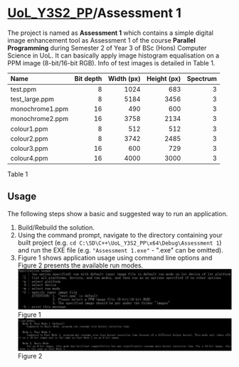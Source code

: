 # [UoL_Y3S2_PP](https://github.com/ArvinZJC/UoL_Y3S2_PP)/Assessment 1

The project is named as **Assessment 1** which contains a simple digital image enhancement tool as Assessment 1 of the course **Parallel Programming** during Semester 2 of Year 3 of BSc (Hons) Computer Science in UoL. It can basically apply image histogram equalisation on a PPM image (8-bit/16-bit RGB). Info of test images is detailed in Table 1.

| Name | Bit depth | Width (px) | Height (px) | Spectrum |
| :-- | --: | --: | --: | --: |
| test.ppm | 8 | 1024 | 683 | 3
| test_large.ppm | 8 | 5184 | 3456 | 3
| monochrome1.ppm | 16 | 490 | 600 | 3
| monochrome2.ppm | 16 | 3758 | 2134 | 3
| colour1.ppm | 8 | 512 | 512 | 3
| colour2.ppm | 8 | 3742 | 2485 | 3
| colour3.ppm | 16 | 600 | 729 | 3
| colour4.ppm | 16 | 4000 | 3000 | 3

Table 1

## Usage

The following steps show a basic and suggested way to run an application.

1. Build/Rebuild the solution.
2. Using the command prompt, navigate to the directory containing your built project (e.g. `cd C:\SD\C++\UoL_Y3S2_PP\x64\Debug\Assessment 1`) and run the EXE file (e.g. `"Assessment 1.exe"` - ".exe" can be omitted).
3. Figure 1 shows application usage using command line options and Figure 2 presents the available run modes.
![application_usage.jpg](application_usage.jpg "Application usage using command line options.")Figure 1
![run_modes.jpg](run_modes.jpg "Available run modes.")Figure 2